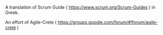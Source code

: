A translation of Scrum Guide ( https://www.scrum.org/Scrum-Guides ) in Greek.

An effort of Agile-Crete ( https://groups.google.com/forum/#!forum/agile-crete )
